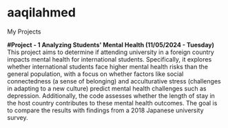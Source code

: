 # aaqilahmed
My Projects

**#Project - 1 Analyzing Students' Mental Health (11/05/2024 - Tuesday)**
This project aims to determine if attending university in a foreign country impacts mental health for international students. Specifically, it explores whether international students face higher mental health risks than the general population, with a focus on whether factors like social connectedness (a sense of belonging) and acculturative stress (challenges in adapting to a new culture) predict mental health challenges such as depression. Additionally, the code assesses whether the length of stay in the host country contributes to these mental health outcomes. The goal is to compare the results with findings from a 2018 Japanese university survey.
